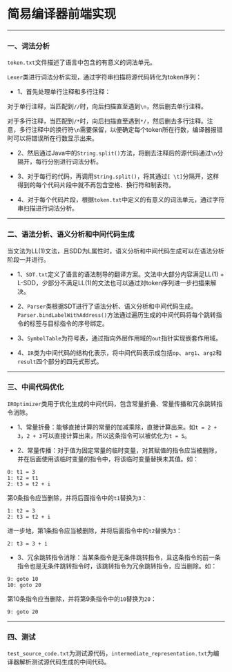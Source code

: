# 简易编译器前端实现

---

### 一、词法分析

`token.txt`文件描述了语言中包含的有意义的词法单元。

`Lexer`类进行词法分析实现，通过字符串扫描将源代码转化为token序列：

- 1、首先处理单行注释和多行注释：

对于单行注释，当匹配到`//`时，向后扫描直至遇到`\n`，然后删去单行注释。

对于多行注释，当匹配到`/*`时，向后扫描直至遇到`*/`，然后删去多行注释。注意，多行注释中的换行符`\n`需要保留，以便确定每个token所在行数，编译器报错时可以将错误所在行数显示出来。

- 2、然后通过Java中的`String.split()`方法，将删去注释后的源代码通过`\n`分隔开，每行分别进行词法分析。

- 3、对于每行的代码，再调用`String.split()`，将其通过`[ \t]`分隔开，这样得到的每个代码片段中就不再包含空格、换行符和制表符。

- 4、对于每个代码片段，根据`token.txt`中定义的有意义的词法单元，通过字符串扫描进行词法分析。

---

### 二、语法分析、语义分析和中间代码生成

当文法为LL(1)文法，且SDD为L属性时，语义分析和中间代码生成可以在语法分析阶段一并进行。

- 1、`SDT.txt`定义了语言的语法制导的翻译方案。文法中大部分内容满足LL(1) + L-SDD，少部分不满足LL(1)的文法也可以通过对token序列进一步扫描来解决。

- 2、`Parser`类根据SDT进行了语法分析、语义分析和中间代码生成。`Parser.bindLabelWithAddress()`方法通过遍历生成的中间代码将每个跳转指令的标签与目标指令的序号绑定。

- 3、`SymbolTable`为符号表，通过指向外层作用域的`out`指针实现嵌套作用域。

- 4、`IR`类为中间代码的结构化表示，将中间代码表示成包括`op`、`arg1`、`arg2`和`result`四个部分的四元式形式。

---

### 三、中间代码优化

`IROptimizer`类用于优化生成的中间代码，包含常量折叠、常量传播和冗余跳转指令消除。

- 1、常量折叠：能够直接计算的常量的加减乘除，直接计算出来。如`t = 2 + 3`，`2 + 3`可以直接计算出来，所以这条指令可以被优化为`t = 5`。

- 2、常量传播：对于值为固定常量的临时变量，对其赋值的指令应当被删除，并在后面使用该临时变量的指令中，将该临时变量替换未其值。如：

```
0: t1 = 3
1: t2 = t1
2: t3 = t2 + i
```

第0条指令应当删除，并将后面指令中的`t1`替换为`3`：

```
1: t2 = 3
2: t3 = t2 + i
```

进一步地，第1条指令应当被删除，并将后面指令中的`t2`替换为`3`：

```
2: t3 = 3 + i
```

- 3、冗余跳转指令消除：当某条指令是无条件跳转指令，且这条指令的前一条指令也是无条件跳转指令时，该跳转指令为冗余跳转指令，应当删除。如：

```
9: goto 10
10: goto 20
```

第10条指令应当删除，并将第9条指令中的`10`替换为`20`：

```
9: goto 20
```

---

### 四、测试

`test_source_code.txt`为测试源代码，`intermediate_representation.txt`为编译器解析测试源代码生成的中间代码。
